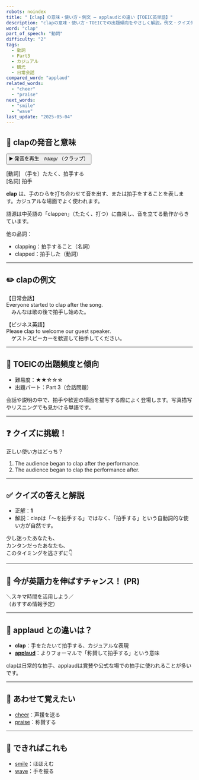 ```yaml
---
robots: noindex
title: "【clap】の意味・使い方・例文 ― applaudとの違い【TOEIC英単語】"
description: "clapの意味・使い方・TOEICでの出題傾向をやさしく解説。例文・クイズ付きでapplaudとの違いもわかりやすく学べます。"
word: "clap"
part_of_speech: "動詞"
difficulty: "2"
tags:
  - 動詞
  - Part3
  - カジュアル
  - 観光
  - 日常会話
compared_word: "applaud"
related_words:
  - "cheer"
  - "praise"
next_words:
  - "smile"
  - "wave"
last_update: "2025-05-04"
---
```


## 🔰 clapの発音と意味

<button class="play-audio" onclick="playTTS('clap')">
  <span class="play-audio-main">
    ▶️ 発音を再生　/klæp/
  </span>
  <span class="play-audio-sub">
    （クラップ）
  </span>
</button>

[動詞] （手を）たたく、拍手する  
[名詞] 拍手

**clap** は、手のひらを打ち合わせて音を出す、または拍手をすることを表します。カジュアルな場面でよく使われます。

語源は中英語の「clappen」（たたく、打つ）に由来し、音を立てる動作からきています。

他の品詞：  
- clapping：拍手すること（名詞）
- clapped：拍手した（動詞）

---

## ✏️ clapの例文

【日常会話】  
Everyone started to clap after the song.  
　みんなは歌の後で拍手し始めた。

【ビジネス英語】  
Please clap to welcome our guest speaker.  
　ゲストスピーカーを歓迎して拍手してください。

---

## 🎯 TOEICの出題頻度と傾向

- 難易度：★★☆☆☆
- 出題パート：Part 3（会話問題）

会話や説明の中で、拍手や歓迎の場面を描写する際によく登場します。写真描写やリスニングでも見かける単語です。

---

## ❓ クイズに挑戦！

正しい使い方はどっち？

1. The audience began to clap after the performance.  
2. The audience began to clap the performance after.

---

## ✅ クイズの答えと解説

- 正解：**1**
- 解説：clapは「～を拍手する」ではなく、「拍手する」という自動詞的な使い方が自然です。

少し迷ったあなたも、  
カンタンだったあなたも、  
このタイミングを逃さずに👇️

---

## 🚀 今が英語力を伸ばすチャンス！ (PR)

<div class="info-center">
＼スキマ時間を活用しよう／<br>  
（おすすめ情報予定）
</div>

---

## 🤔  applaud との違いは？

- **clap**：手をたたいて拍手する、カジュアルな表現
- **[applaud](/word/applaud)**：よりフォーマルで「称賛して拍手する」という意味

clapは日常的な拍手、applaudは賞賛や公式な場での拍手に使われることが多いです。

---

## 🧩 あわせて覚えたい

- [cheer](/word/cheer)：声援を送る
- [praise](/word/praise)：称賛する

---

## 📖 できればこれも

- [smile](/word/smile)：ほほえむ
- [wave](/word/wave)：手を振る

<!-- cvid: aid09_bid06 -->

